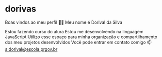 # dorivas

Boas vindos ao meu perfil 💙💙
Meu nome é Dorival da Silva

Estou fazendo curso do alura 
Estou me desenvolvendo na linguagem JavaScript
Utilizo esse espaço para minha organização e compartilhamento dos meu projetos desenvolvidos
Você pode entrar em contato comigo 📫
s.dorival@escola.prgov.br
